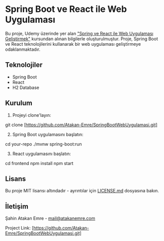# Spring Boot ve React ile Web Uygulaması

Bu proje, Udemy üzerinde yer alan ["Spring ve React ile Web Uygulaması Geliştirmek"](https://www.udemy.com/course/spring-ve-react-ile-web-uygulamas-gelistirmek) kursundan alınan bilgilerle oluşturulmuştur. Proje, Spring Boot ve React teknolojilerini kullanarak bir web uygulaması geliştirmeye odaklanmaktadır.

## Teknolojiler

- Spring Boot
- React
- H2 Database

## Kurulum

1. Projeyi clone'layın:

git clone [https://github.com/Atakan-Emre/SpringBootWebUygulamasi.git]

2. Spring Boot uygulamasını başlatın:

cd your-repo
./mvnw spring-boot:run

3. React uygulamasını başlatın:

cd frontend
npm install
npm start

## Lisans

Bu proje MIT lisansı altındadır - ayrıntılar için [LICENSE.md](LICENSE.md) dosyasına bakın.

## İletişim

Şahin Atakan Emre - mail@atakanemre.com

Project Link: [https://github.com/Atakan-Emre/SpringBootWebUygulamasi.git]
